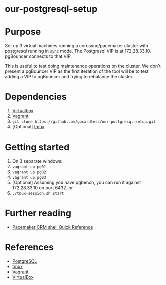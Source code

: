our-postgresql-setup
====================

# Purpose
Set up 3 virtual machines running a corosync/pacemaker cluster with postgresql running in `sync` mode.
The Postgresql VIP is at 172.28.33.10. pgBouncer connects to that VIP.

This is useful to test doing maintenance operations on the cluster. We don't present a pgBouncer VIP as the first
iteration of the tool will be to test adding a VIP to pgBouncer and trying to rebalance the cluster.

# Dependencies
1. [Virtualbox](https://www.virtualbox.org/wiki/Downloads)
2. [Vagrant](http://www.vagrantup.com/downloads.html)
3. ``` git clone https://github.com/gocardless/our-postgresql-setup.git ```
4. [Optional] [tmux](https://tmux.github.io)

# Getting started
1.  On 3 separate windows:
2.  ``` vagrant up pg01 ```
3.  ``` vagrant up pg02 ```
4.  ``` vagrant up pg03 ```
5. [Optional] Assuming you have pgbench, you can run it against 172.28.33.10 on port 6432.
or
1.  ``` ./tmux-session.sh start ```

# Further reading
* [Pacemaker CRM shell Quick Reference](https://github.com/ClusterLabs/pacemaker/blob/master/doc/pcs-crmsh-quick-ref.md)

# References
* [PostgreSQL](https://www.postgresql.org)
* [tmux](https://tmux.github.io)
* [Vagrant](http://vagrantup.com)
* [VirtualBox](http://www.virtualbox.org)
